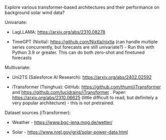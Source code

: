 Explore various transformer-based architectures and their performance on background solar wind data?

Univariate:

- LagLLAMA: https://arxiv.org/abs/2310.08278

- TimeGPT (Nixtla): https://github.com/Nixtla/nixtla (can handle multiple series concurrently, but forecasts are still univariate?) - Run this with Python 3.9 or greater. This can do both zero-shot and finetuned forecasts

Multivariate:

- Uni2TS (Salesforce AI Research): https://arxiv.org/abs/2402.02592

- iTransformer (Tsinghua): GitHub: https://github.com/thuml/iTransformer and https://github.com/lucidrains/iTransformer . Paper: https://arxiv.org/abs/2310.06625 (little difficult to read, but definitely a very popular architecture) - this is not pretrained.

Dataset sources (iTransformer):

- Weather - https://www.bgc-jena.mpg.de/wetter/

- Solar - https://www.nrel.gov/grid/solar-power-data.html